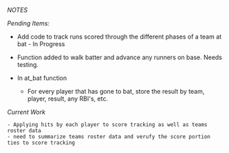 *NOTES*

_Pending Items:_

   - Add code to track runs scored through the different phases of a team at bat - In Progress

   - Function added to walk batter and advance any runners on base. Needs testing.

   - In at_bat function
      - For every player that has gone to bat, store the result by team, player, result, any RBI's, etc.

_Current Work_

    - Applying hits by each player to score tracking as well as teams roster data
    - need to summarize teams roster data and verufy the score portion ties to score tracking

